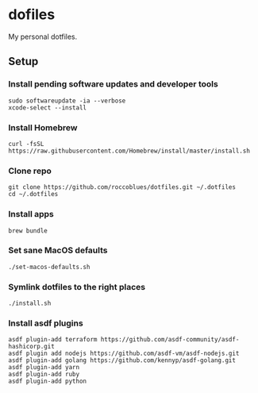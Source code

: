 # dofiles

My personal dotfiles.

## Setup


### Install pending software updates and developer tools
```
sudo softwareupdate -ia --verbose
xcode-select --install
```

### Install Homebrew
```
curl -fsSL https://raw.githubusercontent.com/Homebrew/install/master/install.sh
```

### Clone repo
```
git clone https://github.com/roccoblues/dotfiles.git ~/.dotfiles
cd ~/.dotfiles
```

### Install apps
```
brew bundle
```

### Set sane MacOS defaults
```
./set-macos-defaults.sh
```

### Symlink dotfiles to the right places
```
./install.sh
```

### Install asdf plugins
```
asdf plugin-add terraform https://github.com/asdf-community/asdf-hashicorp.git
asdf plugin add nodejs https://github.com/asdf-vm/asdf-nodejs.git
asdf plugin-add golang https://github.com/kennyp/asdf-golang.git
asdf plugin-add yarn
asdf plugin-add ruby
asdf plugin-add python
```
